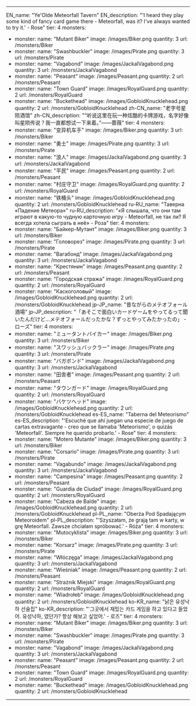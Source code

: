 ---

EN_name: "Ye'Olde Meteorfall Tavern"
EN_description: "'I heard they play some kind of fancy card game there - Meteorfall, was it? I've always wanted to try it.' - Rose"
tier: 4
monsters:
  - monster:
    name: "Mutant Biker"
    image: /images/Biker.png
    quantity: 3
    url: /monsters/Biker
  - monster:
    name: "Swashbuckler"
    image: /images/Pirate.png
    quantity: 3
    url: /monsters/Pirate
  - monster:
    name: "Vagabond"
    image: /images/JackalVagabond.png
    quantity: 3
    url: /monsters/JackalVagabond
  - monster:
    name: "Peasant"
    image: /images/Peasant.png
    quantity: 2
    url: /monsters/Peasant
  - monster:
    name: "Town Guard"
    image: /images/RoyalGuard.png
    quantity: 2
    url: /monsters/RoyalGuard
  - monster:
    name: "Buckethead"
    image: /images/GobloidKnucklehead.png
    quantity: 2
    url: /monsters/GobloidKnucklehead
zh-CN_name: "老字号星陨酒馆"
zh-CN_description: "“听说这里在玩一种炫酷的卡牌游戏，名字好像叫星陨传说？我一直都想试一下来着。”——蔷薇"
tier: 4
monsters:
  - monster:
    name: "变异机车手"
    image: /images/Biker.png
    quantity: 3
    url: /monsters/Biker
  - monster:
    name: "勇士"
    image: /images/Pirate.png
    quantity: 3
    url: /monsters/Pirate
  - monster:
    name: "浪人"
    image: /images/JackalVagabond.png
    quantity: 3
    url: /monsters/JackalVagabond
  - monster:
    name: "平民"
    image: /images/Peasant.png
    quantity: 2
    url: /monsters/Peasant
  - monster:
    name: "村庄守卫"
    image: /images/RoyalGuard.png
    quantity: 2
    url: /monsters/RoyalGuard
  - monster:
    name: "铁桶头"
    image: /images/GobloidKnucklehead.png
    quantity: 2
    url: /monsters/GobloidKnucklehead
ru-RU_name: "Таверна «Падение Метеора»"
ru-RU_description: "«Я слышала, что они там играют в какую-то чудную карточную игру - Meteorfall, не так ли? Я всегда хотела сыграть в неё» - Роза"
tier: 4
monsters:
  - monster:
    name: "Байкер-Мутант"
    image: /images/Biker.png
    quantity: 3
    url: /monsters/Biker
  - monster:
    name: "Головорез"
    image: /images/Pirate.png
    quantity: 3
    url: /monsters/Pirate
  - monster:
    name: "Вагабонд"
    image: /images/JackalVagabond.png
    quantity: 3
    url: /monsters/JackalVagabond
  - monster:
    name: "Крестянин"
    image: /images/Peasant.png
    quantity: 2
    url: /monsters/Peasant
  - monster:
    name: "Городская стража"
    image: /images/RoyalGuard.png
    quantity: 2
    url: /monsters/RoyalGuard
  - monster:
    name: "Каскоголовый"
    image: /images/GobloidKnucklehead.png
    quantity: 2
    url: /monsters/GobloidKnucklehead
jp-JP_name: "昔ながらのメテオフォール酒場"
jp-JP_description: "「あそこで面白いカードゲームをやってるって聞いたんだけど…メテオフォールだったかな？ずっとやってみたかったの」 - ローズ"
tier: 4
monsters:
  - monster:
    name: "ミュータントバイカー"
    image: /images/Biker.png
    quantity: 3
    url: /monsters/Biker
  - monster:
    name: "スワッシュバックラー"
    image: /images/Pirate.png
    quantity: 3
    url: /monsters/Pirate
  - monster:
    name: "バガボンド"
    image: /images/JackalVagabond.png
    quantity: 3
    url: /monsters/JackalVagabond
  - monster:
    name: "田舎者"
    image: /images/Peasant.png
    quantity: 2
    url: /monsters/Peasant
  - monster:
    name: "タウンガード"
    image: /images/RoyalGuard.png
    quantity: 2
    url: /monsters/RoyalGuard
  - monster:
    name: "バケツヘッド"
    image: /images/GobloidKnucklehead.png
    quantity: 2
    url: /monsters/GobloidKnucklehead
es-ES_name: "Taberna del Meteorismo"
es-ES_description: "'Escuché que ahí juegan una especie de juego de cartas extravagante - creo que se llamaba 'Meteorismo', o quizás 'Meteorfall'. Siempre he querido probarlo.' - Rose"
tier: 4
monsters:
  - monster:
    name: "Motero Mutante"
    image: /images/Biker.png
    quantity: 3
    url: /monsters/Biker
  - monster:
    name: "Corsario"
    image: /images/Pirate.png
    quantity: 3
    url: /monsters/Pirate
  - monster:
    name: "Vagabundo"
    image: /images/JackalVagabond.png
    quantity: 3
    url: /monsters/JackalVagabond
  - monster:
    name: "Campesina"
    image: /images/Peasant.png
    quantity: 2
    url: /monsters/Peasant
  - monster:
    name: "Guardia de Ciudad"
    image: /images/RoyalGuard.png
    quantity: 2
    url: /monsters/RoyalGuard
  - monster:
    name: "Cabeza de Balde"
    image: /images/GobloidKnucklehead.png
    quantity: 2
    url: /monsters/GobloidKnucklehead
pl-PL_name: "Oberża Pod Spadającym Meteoroidem"
pl-PL_description: "'Szyszałam, że grają tam w karty, w grę Meteorfall. Zawsze chciałam spróbować.' - Róża"
tier: 4
monsters:
  - monster:
    name: "Mutocyklista"
    image: /images/Biker.png
    quantity: 3
    url: /monsters/Biker
  - monster:
    name: "Korsarz"
    image: /images/Pirate.png
    quantity: 3
    url: /monsters/Pirate
  - monster:
    name: "Włóczęga"
    image: /images/JackalVagabond.png
    quantity: 3
    url: /monsters/JackalVagabond
  - monster:
    name: "Wieśniak"
    image: /images/Peasant.png
    quantity: 2
    url: /monsters/Peasant
  - monster:
    name: "Strażnik Miejski"
    image: /images/RoyalGuard.png
    quantity: 2
    url: /monsters/RoyalGuard
  - monster:
    name: "Wiadrołeb"
    image: /images/GobloidKnucklehead.png
    quantity: 2
    url: /monsters/GobloidKnucklehead
ko-KR_name: "낡은 유성낙하 선술집"
ko-KR_description: "'그곳에서 재밌는 카드 게임을 하고 있다고 들었어. 유성낙하, 였던가? 항상 해보고 싶었어.' - 로즈"
tier: 4
monsters:
  - monster:
    name: "Mutant Biker"
    image: /images/Biker.png
    quantity: 3
    url: /monsters/Biker
  - monster:
    name: "Swashbuckler"
    image: /images/Pirate.png
    quantity: 3
    url: /monsters/Pirate
  - monster:
    name: "Vagabond"
    image: /images/JackalVagabond.png
    quantity: 3
    url: /monsters/JackalVagabond
  - monster:
    name: "Peasant"
    image: /images/Peasant.png
    quantity: 2
    url: /monsters/Peasant
  - monster:
    name: "Town Guard"
    image: /images/RoyalGuard.png
    quantity: 2
    url: /monsters/RoyalGuard
  - monster:
    name: "Buckethead"
    image: /images/GobloidKnucklehead.png
    quantity: 2
    url: /monsters/GobloidKnucklehead
---